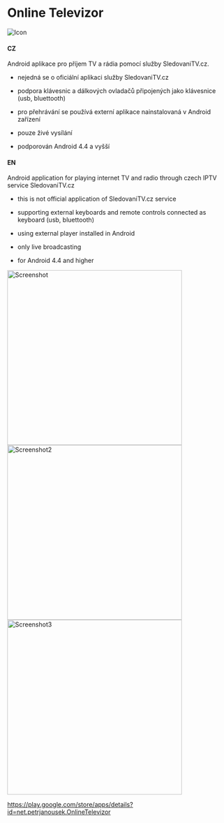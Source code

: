 # Online Televizor

![Icon](https://raw.github.com/petrj/OnlineTelevizor/master/Graphics/Icon.png)

#### CZ
Android aplikace pro příjem TV a rádia pomocí služby SledovaniTV.cz.

- nejedná se o oficiální aplikaci služby SledovaniTV.cz

- podpora klávesnic a dálkových ovladačů připojených jako klávesnice (usb, bluettooth)
- pro přehrávání se používá externí aplikace nainstalovaná v Android zařízení
- pouze živé vysílání
- podporován Android 4.4 a vyšší

#### EN
Android application for playing internet TV and radio through czech IPTV service SledovaniTV.cz

- this is not official application of SledovaniTV.cz service

- supporting external keyboards and remote controls connected as keyboard (usb, bluettooth)
- using external player installed in Android
- only live broadcasting
- for Android 4.4 and higher

<img src="https://raw.github.com/petrj/OnlineTelevizor/master/Graphics/Screenshot.png" width="400" alt="Screenshot"/>
<img src="https://raw.github.com/petrj/OnlineTelevizor/master/Graphics/Screenshot2.png" width="400" alt="Screenshot2"/>
<img src="https://raw.github.com/petrj/OnlineTelevizor/master/Graphics/Screenshot3.png" width="400" alt="Screenshot3"/>

https://play.google.com/store/apps/details?id=net.petrjanousek.OnlineTelevizor
